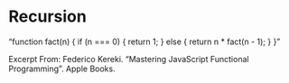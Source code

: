 # Recursion

“function fact(n) {
    if (n === 0) {
        return 1;
    } else {
        return n * fact(n - 1);
    }
}”

Excerpt From: Federico Kereki. “Mastering JavaScript Functional Programming”. Apple Books. 

